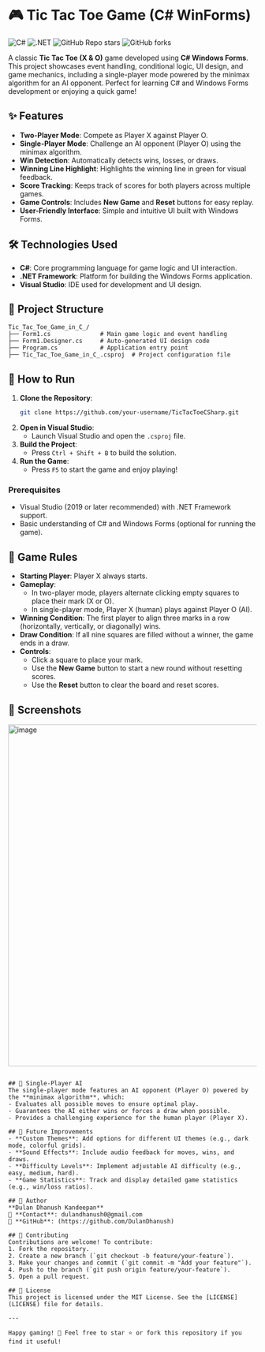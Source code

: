 # 🎮 Tic Tac Toe Game (C# WinForms)

![C#](https://img.shields.io/badge/C%23-%23239120.svg?style=for-the-badge&logo=c-sharp&logoColor=white)
![.NET](https://img.shields.io/badge/.NET%20Framework-512BD4?style=for-the-badge&logo=dotnet&logoColor=white)
![GitHub Repo stars](https://img.shields.io/github/stars/your-username/TicTacToeCSharp?style=for-the-badge)
![GitHub forks](https://img.shields.io/github/forks/your-username/TicTacToeCSharp?style=for-the-badge)

A classic **Tic Tac Toe (X & O)** game developed using **C# Windows Forms**. This project showcases event handling, conditional logic, UI design, and game mechanics, including a single-player mode powered by the minimax algorithm for an AI opponent. Perfect for learning C# and Windows Forms development or enjoying a quick game!

## ✨ Features
- **Two-Player Mode**: Compete as Player X against Player O.
- **Single-Player Mode**: Challenge an AI opponent (Player O) using the minimax algorithm.
- **Win Detection**: Automatically detects wins, losses, or draws.
- **Winning Line Highlight**: Highlights the winning line in green for visual feedback.
- **Score Tracking**: Keeps track of scores for both players across multiple games.
- **Game Controls**: Includes **New Game** and **Reset** buttons for easy replay.
- **User-Friendly Interface**: Simple and intuitive UI built with Windows Forms.

## 🛠️ Technologies Used
- **C#**: Core programming language for game logic and UI interaction.
- **.NET Framework**: Platform for building the Windows Forms application.
- **Visual Studio**: IDE used for development and UI design.

## 📂 Project Structure
```
Tic_Tac_Toe_Game_in_C_/
├── Form1.cs              # Main game logic and event handling
├── Form1.Designer.cs     # Auto-generated UI design code
├── Program.cs            # Application entry point
├── Tic_Tac_Toe_Game_in_C_.csproj  # Project configuration file
```

## 🚀 How to Run
1. **Clone the Repository**:
   ```bash
   git clone https://github.com/your-username/TicTacToeCSharp.git
   ```
2. **Open in Visual Studio**:
   - Launch Visual Studio and open the `.csproj` file.
3. **Build the Project**:
   - Press `Ctrl + Shift + B` to build the solution.
4. **Run the Game**:
   - Press `F5` to start the game and enjoy playing!

### Prerequisites
- Visual Studio (2019 or later recommended) with .NET Framework support.
- Basic understanding of C# and Windows Forms (optional for running the game).

## 🎯 Game Rules
- **Starting Player**: Player X always starts.
- **Gameplay**:
  - In two-player mode, players alternate clicking empty squares to place their mark (X or O).
  - In single-player mode, Player X (human) plays against Player O (AI).
- **Winning Condition**: The first player to align three marks in a row (horizontally, vertically, or diagonally) wins.
- **Draw Condition**: If all nine squares are filled without a winner, the game ends in a draw.
- **Controls**:
  - Click a square to place your mark.
  - Use the **New Game** button to start a new round without resetting scores.
  - Use the **Reset** button to clear the board and reset scores.

## 📸 Screenshots

<img width="1207" height="693" alt="image" src="https://github.com/user-attachments/assets/21866910-0151-41bd-93fd-292ee35318e1" />

```

## 🧠 Single-Player AI
The single-player mode features an AI opponent (Player O) powered by the **minimax algorithm**, which:
- Evaluates all possible moves to ensure optimal play.
- Guarantees the AI either wins or forces a draw when possible.
- Provides a challenging experience for the human player (Player X).

## 📌 Future Improvements
- **Custom Themes**: Add options for different UI themes (e.g., dark mode, colorful grids).
- **Sound Effects**: Include audio feedback for moves, wins, and draws.
- **Difficulty Levels**: Implement adjustable AI difficulty (e.g., easy, medium, hard).
- **Game Statistics**: Track and display detailed game statistics (e.g., win/loss ratios).

## 👤 Author
**Dulan Dhanush Kandeepan**  
📧 **Contact**: dulandhanush0@gmail.com 
🔗 **GitHub**: (https://github.com/DulanDhanush)

## 🤝 Contributing
Contributions are welcome! To contribute:
1. Fork the repository.
2. Create a new branch (`git checkout -b feature/your-feature`).
3. Make your changes and commit (`git commit -m "Add your feature"`).
4. Push to the branch (`git push origin feature/your-feature`).
5. Open a pull request.

## 📜 License
This project is licensed under the MIT License. See the [LICENSE](LICENSE) file for details.

---

Happy gaming! 🎉 Feel free to star ⭐ or fork this repository if you find it useful!
